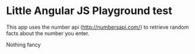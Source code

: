 # Little Angular JS Playground test

This app uses the number api (http://numbersapi.com/) to retrieve random facts about the number you enter.

Nothing fancy
